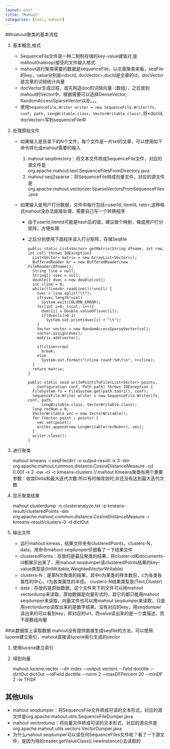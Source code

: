 ```yaml
---
layout: post
title: "Mahout"
categories: [tool, mahout]
---
```


##mahout聚类的基本流程

1. 基本概念,格式 

    * SequenceFile文件是一种二制制存储的key-value键值对,是mahout(hadoop)接受的文件输入格式
    * mahout进行聚类需要的数据是sequenceFile，以文章聚类来看，seqFile的key，value分别是<docId, docVector>,docId是文章的id，docVector是文章的词频统计向量
    * docVector生成过程，首先构造doc的词频向量（数组），之后放到mahout的Vector中，根据需要可以选择DenseVector, RandomAccessSparseVector以及。。。
    * 使用`SequenceFile.Writer writer = new SequenceFile.Writer(fs, conf, path, LongWritable.class, VectorWritable.class);`将<docId, docVector>写到sequenceFile中

2. 处理原始文件

    * 如果输入是目录下的N个文件，每个文件是一片txt的文章，可以使用如下命令转化成mahout需要的输入
       1. mahout seqdirectory：将文本文件转成SequenceFile文件，对应的源文件是org.apache.mahout.text.SequenceFilesFromDirectory.java
       2. mahout seq2sparse：将SequenceFile转成向量文件，对应的源文件是org.apache.mahout.vectorizer.SparseVectorsFromSequenceFiles.java

    * 如果输入是用户打分数据，文件中每行包括<userId, itemId, rate>,这种格式mahout没办法直接处理，需要自己写一个转换程序
      * 由于userId,itemId可能是hash后的值，建议做个映射，做成用户打分矩阵，方便处理
      * 之后分别使用下面程序读入打分矩阵，存储Seqfile

            public static List<Vector> getMatrix(String dfname, int row, int col) throws IOException{
              List<Vector> matrix = new ArrayList<Vector>();
              BufferedReader br = new BufferedReader(new FileReader(dfname));
              String line = null;
              String[] svec = null;
              double[] dvec = new double[col];
              int cline = 0;
              while((line=br.readLine())!=null) {
                svec = line.split("\t");
                if(svec.length!=col)
                  System.exit(COLUMN_ERROR);
                for(int i=0; i<col; i++){
                  dvec[i] = Double.valueOf(svec[i]);
                  if(dvec[i]>0.1)
                    System.out.print(dvec[i] + "\t");
                }
                Vector vector = new RandomAccessSparseVector(col);
                vector.assign(dvec);
                matrix.add(vector);
                
                if(cline>=row)
                  break;
                else
                  System.out.format("\nline count:%d\t\n", ++cline);
              }
              return matrix;
            }

            public static void writePointsToFile(List<Vector> points,
                Configuration conf, Path path) throws IOException {
              FileSystem fs = FileSystem.get(path.toUri(), conf);
              SequenceFile.Writer writer = new SequenceFile.Writer(fs, conf, path,
                  LongWritable.class, VectorWritable.class);
              long recNum = 0;
              VectorWritable vec = new VectorWritable();
              for (Vector point : points) {
                vec.set(point);
                writer.append(new LongWritable(recNum++), vec);
              }
              writer.close();
            }

3. 进行聚类

      mahout kmeans -i seqFile(dir) -o output-result -k 3 -dm org.apache.mahout.common.distance.CosineDistanceMeasure -cd 0.001 -x 2 -ow -cl -c kmeans-clusters
     // mahout Kmeans聚类有两个重要参数：收敛Delta和最大迭代次数.所以有时候改敛时,并还没有达到最大迭代次数  

4. 显示聚类结果

     mahout clusterdump -o clusteranalyze.txt -p kmeans-result/clusteredPoints -dm org.apache.mahout.common.distance.CosineDistanceMeasure  -i kmeans-result/clusters-0 -d dictOut 

5. 输出文件

   * 运行mahout kmeas，结果文件夹有clusteredPoints，clusters-N，data，用命令mahout seqdumper仔细看了一下结果文件
   * clusteredPoints：存放的是最后聚类的结果，将cluster-id和documents-id都展示出来了，用mahout seqdumper读clusteredPoints结果的key-value类型是(IntWritable,WeightedVectorWritable)
   * clusters-N：是第N次聚类的结果，其中n为某类的样本数目，c为各类各属性的中心，r为各类属性的半径。 clusters-N结果类型是(Text,Cluster)
   * data：存放的是原始数据，这个文件夹下的文件可以用mahout vectordump来读取，原始数据是向量形式的，其它的都只能用mahout seqdumper来读取，向量文件也可以用mahout seqdumper来读取，只是用vectordump读取出来的是数字结果，没有对应的key，用seqdumper读出来的可以看到key，即对应的url，而value读出来的是一个类描述，而不是数组向量


##从数据库上读取数据
mahout没有提供直接生成seqfile的方法，可以使用lucene建立索引，mahout直接读lucene索引生成的vector
1. 使用lucene建立索引
2. 得到向量

    mahout lucene.vector --dir index --output vectors --field doctitle --dictOut dictOut --idField doctitle --norm 2 --maxDFPercent 20 --minDF 2 -w TFIDF

## 其他Utils
   * mahout seqdumper：将SequenceFile文件转成可读的文本形式，对应的源文件是org.apache.mahout.utils.SequenceFileDumper.java
   * mahout vectordump：将向量文件转成可读的文本形式，对应的源文件是org.apache.mahout.utils.vectors.VectorDumper.java
   * 为什么mahout seqdumper可以读任何SequenceFiles文件呢？看了一下源文件，是因为用的reader.getValueClass().newInstance()去读取的
